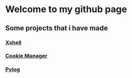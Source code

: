 # Welcome to my github page
## Some projects that i have made
### [Xshell](https://github.com/awesomelewis2007/Xshell)
### [Cookie Manager](https://github.com/awesomelewis2007/Cookie_Manager)
### [Pylog](https://github.com/awesomelewis2007/pylog)
